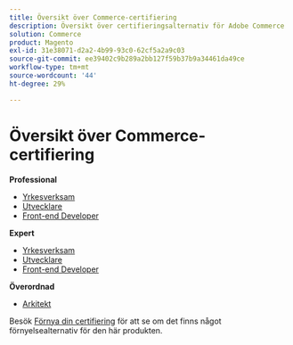 ```yaml
---
title: Översikt över Commerce-certifiering
description: Översikt över certifieringsalternativ för Adobe Commerce
solution: Commerce
product: Magento
exl-id: 31e38071-d2a2-4b99-93c0-62cf5a2a9c03
source-git-commit: ee39402c9b289a2bb127f59b37b9a34461da49ce
workflow-type: tm+mt
source-wordcount: '44'
ht-degree: 29%

---
```


# Översikt över Commerce-certifiering

**Professional**

* [Yrkesverksam](/help/certifications/ac/ac-p-business.md) <!--AD0-E712-->
* [Utvecklare](/help/certifications/ac/ac-p-developer.md) <!--AD0-E717-->
* [Front-end Developer](/help/certifications/ac/ac-p-fedeveloper.md) <!--AD0-E719-->

**Expert**

* [Yrkesverksam](/help/certifications/ac/ac-e-business.md) <!--AD0-E708-->
* [Utvecklare](/help/certifications/ac/ac-e-developer.md) <!--AD0-E716-->
* [Front-end Developer](/help/certifications/ac/ac-e-fedeveloper.md) <!--AD0-E710-->

**Överordnad**

* [Arkitekt](/help/certifications/ac/ac-m-architect.md) <!--AD0-E718-->

Besök [Förnya din certifiering](/help/certifications/renew.md) för att se om det finns något förnyelsealternativ för den här produkten.
